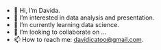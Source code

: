 - 👋 Hi, I’m Davida.
- 👀 I’m interested in data analysis and presentation.
- 🌱 I’m currently learning data science.
- 💞️ I’m looking to collaborate on ...
- 📫 How to reach me:  davidicatoo@gmail.com.

<!---
davidica2/davidica2 is a ✨ special ✨ repository because its `README.md` (this file) appears on your GitHub profile.
You can click the Preview link to take a look at your changes.
--->
